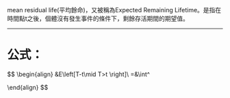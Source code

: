 mean residual life(平均餘命)，又被稱為Expected Remaining Lifetime。是指在時間點t之後，個體沒有發生事件的條件下，剩餘存活期間的期望值。
- - -
# 公式：
$$
\begin{align}
&E\left[T-t\mid T>t \right]\\
=&\int^

\end{align}
$$